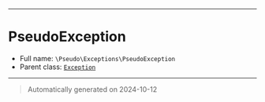 ***

# PseudoException





* Full name: `\Pseudo\Exceptions\PseudoException`
* Parent class: [`Exception`](https://www.php.net/manual/en/class.exception.php)






***
> Automatically generated on 2024-10-12
